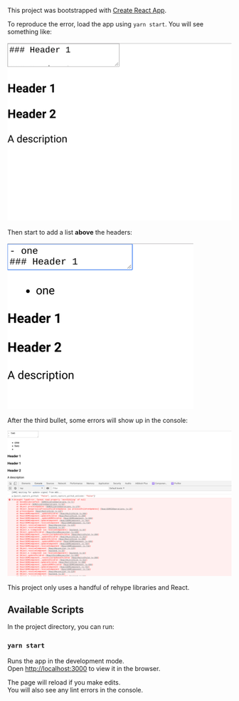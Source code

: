 This project was bootstrapped with [Create React App](https://github.com/facebook/create-react-app).

To reproduce the error, load the app using `yarn start`. You will see something like:

![](/screenshots/step1.png)

Then start to add a list **above** the headers:

![](/screenshots/step2.png)

After the third bullet, some errors will show up in the console:

![](/screenshots/step3.png)

This project only uses a handful of rehype libraries and React.


## Available Scripts

In the project directory, you can run:

### `yarn start`

Runs the app in the development mode.<br />
Open [http://localhost:3000](http://localhost:3000) to view it in the browser.

The page will reload if you make edits.<br />
You will also see any lint errors in the console.
